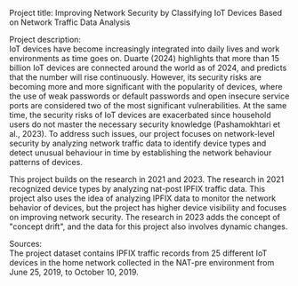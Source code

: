 Project title: Improving Network Security by Classifying IoT Devices Based on Network Traffic Data Analysis 

Project description:  
IoT devices have become increasingly integrated into daily lives and work environments as time goes on. Duarte (2024) highlights that more than 15 billion IoT devices are connected around the world as of 2024, and predicts that the number will rise continuously. However, its security risks are becoming more and more significant with the popularity of devices, where the use of weak passwords or default passwords and open insecure service ports are considered two of the most significant vulnerabilities. At the same time, the security risks of IoT devices are exacerbated since household users do not master the necessary security knowledge (Pashamokhtari et al., 2023). To address such issues, our project focuses on network-level security by analyzing network traffic data to identify device types and detect unusual behaviour in time by establishing the network behaviour patterns of devices. 

This project builds on the research in 2021 and 2023. The research in 2021 recognized device types by analyzing nat-post IPFIX traffic data. This project also uses the idea of analyzing IPFIX data to monitor the network behavior of devices, but the project has higher device visibility and focuses on improving network security. The research in 2023 adds the concept of "concept drift", and the data for this project also involves dynamic changes. 

Sources:  
The project dataset contains IPFIX traffic records from 25 different IoT devices in the home network collected in the NAT-pre environment from June 25, 2019, to October 10, 2019. 
